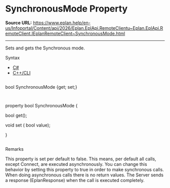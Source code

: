 # SynchronousMode Property

**Source URL:** https://www.eplan.help/en-us/Infoportal/Content/api/2026/Eplan.EplApi.RemoteClientu~Eplan.EplApi.RemoteClient.IEplanRemoteClient~SynchronousMode.html

---

Sets and gets the Synchronous mode.

Syntax

- [C#](#i-syntax-CS)
- [C++/CLI](#i-syntax-CPP2005)

```
```
bool SynchronousMode {get; set;}
```
```

```
```
property bool SynchronousMode {

   bool get();

   void set (    bool value);

}
```
```

Remarks

This property is set per default to false. This means, per default all calls, except Connect, are executed asynchronously. You can change this behavior by setting this property to true in order to make synchronous calls. When doing asynchronous calls there is no return values. The Server sends a response (EplanResponse) when the call is executed completely.
